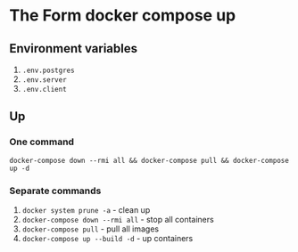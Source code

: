 # The Form docker compose up
## Environment variables
1. `.env.postgres`
2. `.env.server`
3. `.env.client`
## Up
### One command
`docker-compose down --rmi all && docker-compose pull && docker-compose up -d`
### Separate commands
1. `docker system prune -a` - clean up
1. `docker-compose down --rmi all` - stop all containers
2. `docker-compose pull` - pull all images
3. `docker-compose up --build -d` - up containers
